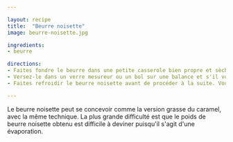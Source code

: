 ```yaml
---

layout: recipe
title:  "Beurre noisette"
image: beurre-noisette.jpg

ingredients:
- beurre

directions:
- Faites fondre le beurre dans une petite casserole bien propre et sèche placée sur feu moyen jusqu’à ce que le mélange brunisse, sans mélanger ni y toucher. Vous pouvez éventuellement remuer la casserole de temps en temps pour faire brunir le blanc qui remonte à la surface.
- Versez-le dans un verre mesureur ou un bol sur une balance et s'il vous en manque, vous pouvez ajouter un peu de beurre normal, il devrait fondre instantanément.
- Faites refroidir le beurre noisette avant de procéder à la suite. Vous pouvez éventuellement le mettre au frigo pour accélérer le processus, voire le préparer la veille et le ressortir le lendemain pour le travailler en beurre pommade. 

---
```


Le beurre noisette peut se concevoir comme la version grasse du caramel, avec la même technique. La plus grande difficulté est que le poids de beurre noisette obtenu est difficile à deviner puisqu'il s'agit d'une évaporation.